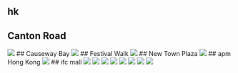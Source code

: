 ## hk
## Canton Road
<img src="https://www.apple.com/hk/en/retail/cantonroad/images/hero_large_2x.jpg"/>
## Causeway Bay
<img src="https://www.apple.com/hk/en/retail/causewaybay/images/hero_large_2x.jpg"/>
## Festival Walk
<img src="https://www.apple.com/hk/en/retail/festivalwalk/images/hero_large_2x.jpg"/>
## New Town Plaza
<img src="https://www.apple.com/hk/en/retail/newtownplaza/images/hero_large_2x.jpg"/>
## apm Hong Kong
<img src="https://www.apple.com/hk/en/retail/apmhongkong/images/hero_large_2x.jpg"/>
## ifc mall
<img src="https://www.apple.com/hk/en/retail/ifcmall/images/hero_large_2x.jpg"/>
<img src="https://www.apple.com/hk/en/retail/store/images/galleries/ifcmall/images/ifcmall_gallery_image2_large_2x.jpg"/>
<img src="https://www.apple.com/hk/en/retail/store/images/galleries/ifcmall/images/ifcmall_gallery_image3_large_2x.jpg"/>
<img src="https://www.apple.com/hk/en/retail/store/images/galleries/ifcmall/images/ifcmall_gallery_image4_large_2x.jpg"/>
<img src="https://www.apple.com/hk/en/retail/store/images/galleries/ifcmall/images/ifcmall_gallery_image5_large_2x.jpg"/>
<img src="https://www.apple.com/hk/en/retail/store/images/galleries/ifcmall/images/ifcmall_gallery_image6_large_2x.jpg"/>
<img src="https://www.apple.com/hk/en/retail/store/images/galleries/ifcmall/images/ifcmall_gallery_image7_large_2x.jpg"/>
<img src="https://www.apple.com/hk/en/retail/store/images/galleries/ifcmall/images/ifcmall_gallery_image8_large_2x.jpg"/>
